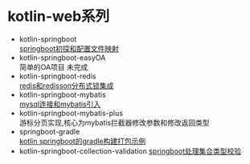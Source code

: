 # kotlin-web系列
- kotlin-springboot   
    [springboot初探和配置文件映射](http://note.youdao.com/noteshare?id=d95654107812bfbdaf8632d40bba947e&sub=2D07504E78764BA9A3FFDD1D778C7A9A)
- kotlin-springboot-easyOA  
    简单的OA项目 未完成
- kotlin-springboot-redis  
    [redis和redisson分布式锁集成](http://note.youdao.com/noteshare?id=68fddcbf8fb1d7ba8e03c7bf1b4f5e6d&sub=9633103830B04309A18B8845530A37CB)
- kotlin-springboot-mybatis  
    [mysql连接和mybatis引入]()
- kotlin-springboot-mybatis-plus  
    游标分页实现,核心为mybatis拦截器修改参数和修改返回类型
- springboot-gradle  
    [kotlin springboot的gradle构建打包示例](http://note.youdao.com/noteshare?id=5d4d80e0f58c0d56c064563db8fcafc7&sub=15FCAB62EB5D4E6B8A3F1D0D99C41C20)
- kotlin-springboot-collection-validation
    [springboot处理集合类型校验](http://note.youdao.com/noteshare?id=ef1103292163f28ea6045c0fef0e3245&sub=823D92784C794E88AE35BF98EDF9BA47)
    

